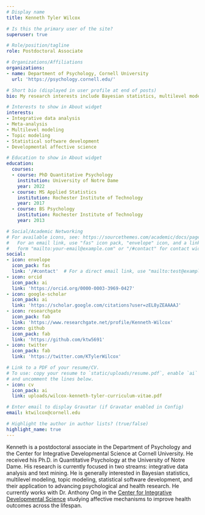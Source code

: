 ```yaml
---
# Display name
title: Kenneth Tyler Wilcox

# Is this the primary user of the site?
superuser: true

# Role/position/tagline
role: Postdoctoral Associate

# Organizations/Affiliations
organizations:
- name: Department of Psychology, Cornell University
  url: 'https://psychology.cornell.edu/'

# Short bio (displayed in user profile at end of posts)
bio: My research interests include Bayesian statistics, multilevel modeling, integrative data analysis, meta-analysis, topic modeling, mixture modeling, statistical programming, and cognition and clinical psychology.

# Interests to show in About widget
interests:
- Integrative data analysis
- Meta-analysis
- Multilevel modeling
- Topic modeling
- Statistical software development
- Developmental affective science

# Education to show in About widget
education:
  courses:
  - course: PhD Quantitative Psychology
    institution: University of Notre Dame
    year: 2022
  - course: MS Applied Statistics
    institution: Rochester Institute of Technology
    year: 2017
  - course: BS Psychology
    institution: Rochester Institute of Technology
    year: 2013

# Social/Academic Networking
# For available icons, see: https://sourcethemes.com/academic/docs/page-builder/#icons
#   For an email link, use "fas" icon pack, "envelope" icon, and a link in the
#   form "mailto:your-email@example.com" or "/#contact" for contact widget.
social:
- icon: envelope
  icon_pack: fas
  link: '/#contact'  # For a direct email link, use "mailto:test@example.org".
- icon: orcid
  icon_pack: ai
  link: 'https://orcid.org/0000-0003-3969-0427'
- icon: google-scholar
  icon_pack: ai
  link: 'https://scholar.google.com/citations?user=zEL8yZEAAAAJ'
- icon: researchgate
  icon_pack: fab
  link: 'https://www.researchgate.net/profile/Kenneth-Wilcox'
- icon: github
  icon_pack: fab
  link: 'https://github.com/ktw5691'
- icon: twitter
  icon_pack: fab
  link: 'https://twitter.com/KTylerWilcox'

# Link to a PDF of your resume/CV.
# To use: copy your resume to `static/uploads/resume.pdf`, enable `ai` icons in `params.toml`,
# and uncomment the lines below.
- icon: cv
  icon_pack: ai
  link: uploads/wilcox-kenneth-tyler-curriculum-vitae.pdf

# Enter email to display Gravatar (if Gravatar enabled in Config)
email: ktwilcox@cornell.edu

# Highlight the author in author lists? (true/false)
highlight_name: true
---
```


Kenneth is a postdoctoral associate in the Department of Psychology and the Center for Integrative Developmental Science at Cornell University. He received his Ph.D. in Quantitative Psychology at the University of Notre Dame. His research is currently focused in two streams: integrative data analysis and text mining. He is generally interested in Bayesian statistics, multilevel modeling, topic modeling, statistical software development, and their application to advancing psychological and health research. He currently works with Dr. Anthony Ong in the [Center for Integrative Developmental Science](https://www.human.cornell.edu/cids) studying affective mechanisms to improve health outcomes across the lifespan.
